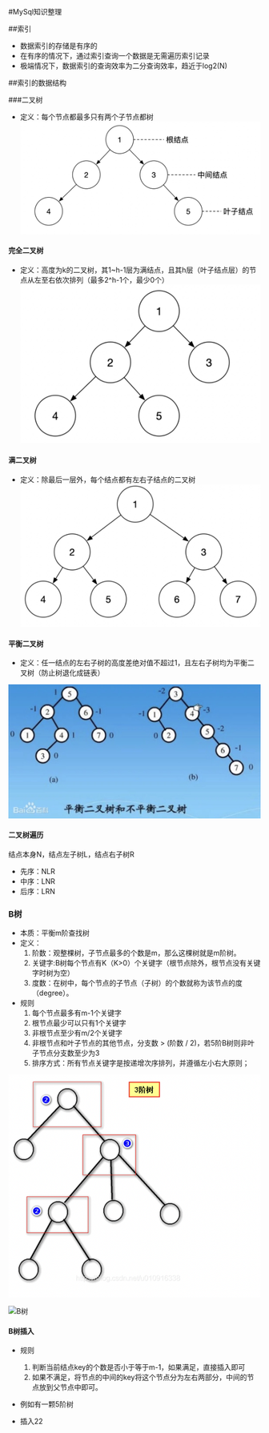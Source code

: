 #MySql知识整理

##索引
* 数据索引的存储是有序的
* 在有序的情况下，通过索引查询一个数据是无需遍历索引记录
* 极端情况下，数据索引的查询效率为二分查询效率，趋近于log2(N)

##索引的数据结构

###二叉树
* 定义：每个节点都最多只有两个子节点都树
![二叉树](/assets/二叉树.jpg '二叉树')


#### 完全二叉树
* 定义：高度为k的二叉树，其1~h-1层为满结点，且其h层（叶子结点层）的节点从左至右依次排列（最多2^h-1个，最少0个）
![完全二叉树](/assets/完全二叉树.jpg)

#### 满二叉树
* 定义：除最后一层外，每个结点都有左右子结点的二叉树
![满二叉树](/assets/满二叉树.jpg)

#### 平衡二叉树
* 定义：任一结点的左右子树的高度差绝对值不超过1，且左右子树均为平衡二叉树（防止树退化成链表）

![平衡二叉树](/assets/平衡二叉树.jpg)

#### 二叉树遍历
结点本身N，结点左子树L，结点右子树R
* 先序：NLR
* 中序：LNR
* 后序：LRN

### B树
* 本质：平衡m阶查找树
* 定义：
  1. 阶数：观整棵树，子节点最多的个数是m，那么这棵树就是m阶树。
  2. 关键字:B树每个节点有K（K>0）个关键字（根节点除外，根节点没有关键字时树为空）
  3. 度数：在树中，每个节点的子节点（子树）的个数就称为该节点的度（degree）。
* 规则
  1. 每个节点最多有m-1个关键字
  2. 根节点最少可以只有1个关键字
  3. 非根节点至少有m/2个关键字
  4. 非根节点和叶子节点的其他节点，分支数 > (阶数 / 2)，若5阶B树则非叶子节点分支数至少为3
  5. 排序方式：所有节点关键字是按递增次序排列，并遵循左小右大原则；

![3阶B树](/assets/3阶B树.png)

![B树](/assets/B树.jpg)

#### B树插入
  * 规则
    1. 判断当前结点key的个数是否小于等于m-1，如果满足，直接插入即可
    2. 如果不满足，将节点的中间的key将这个节点分为左右两部分，中间的节点放到父节点中即可。

  * 例如有一颗5阶树

  * 插入22
